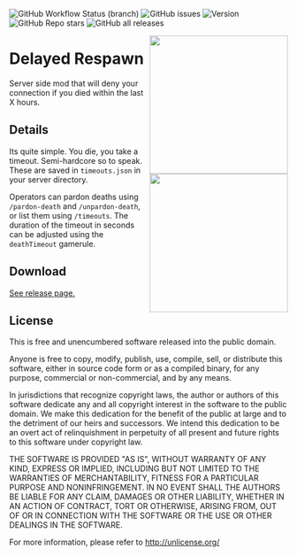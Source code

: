 <img alt="GitHub Workflow Status (branch)" src="https://img.shields.io/github/workflow/status/StoneLabs/delayed-respawn/build/master?label=master&style=flat-square"> <img alt="GitHub issues" src="https://img.shields.io/github/issues/StoneLabs/delayed-respawn?style=flat-square"> <img alt="Version" src="https://img.shields.io/badge/Minecraft%20Version-1.19.2-blue?style=flat-square"> <img alt="GitHub Repo stars" src="https://img.shields.io/github/stars/StoneLabs/delayed-respawn?style=flat-square"> <img alt="GitHub all releases" src="https://img.shields.io/github/downloads/StoneLabs/delayed-respawn/total?color=blue&label=downloads&style=flat-square">

<img src="https://user-images.githubusercontent.com/19885942/144099416-36a55ce9-36da-4b84-8be0-e00bab08678c.png" align="right" width="250" />

# Delayed Respawn

Server side mod that will deny your connection if you died within the last X hours.

<img src="https://user-images.githubusercontent.com/19885942/144099533-582db778-3265-4ac9-8e6a-1f7fb4a49822.png" align="right" width="250" />

## Details

Its quite simple. You die, you take a timeout. Semi-hardcore so to speak. These are saved in `timeouts.json` in your server directory.

Operators can pardon deaths using `/pardon-death` and `/unpardon-death`, or list them using `/timeouts`. The duration of the timeout in seconds can be adjusted using the `deathTimeout` gamerule.

## Download

[See release page.](https://github.com/StoneLabs/delayed-respawn/releases)

## License

This is free and unencumbered software released into the public domain.

Anyone is free to copy, modify, publish, use, compile, sell, or
distribute this software, either in source code form or as a compiled
binary, for any purpose, commercial or non-commercial, and by any
means.

In jurisdictions that recognize copyright laws, the author or authors
of this software dedicate any and all copyright interest in the
software to the public domain. We make this dedication for the benefit
of the public at large and to the detriment of our heirs and
successors. We intend this dedication to be an overt act of
relinquishment in perpetuity of all present and future rights to this
software under copyright law.

THE SOFTWARE IS PROVIDED "AS IS", WITHOUT WARRANTY OF ANY KIND,
EXPRESS OR IMPLIED, INCLUDING BUT NOT LIMITED TO THE WARRANTIES OF
MERCHANTABILITY, FITNESS FOR A PARTICULAR PURPOSE AND NONINFRINGEMENT.
IN NO EVENT SHALL THE AUTHORS BE LIABLE FOR ANY CLAIM, DAMAGES OR
OTHER LIABILITY, WHETHER IN AN ACTION OF CONTRACT, TORT OR OTHERWISE,
ARISING FROM, OUT OF OR IN CONNECTION WITH THE SOFTWARE OR THE USE OR
OTHER DEALINGS IN THE SOFTWARE.

For more information, please refer to <http://unlicense.org/>
